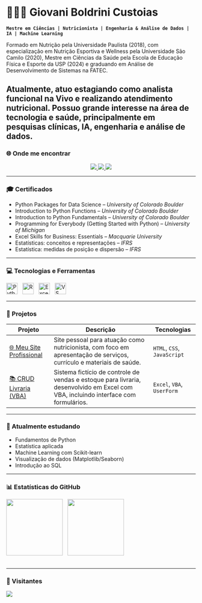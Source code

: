 # 👨🏻‍💻 Giovani Boldrini Custoias

**`Mestre em Ciências | Nutricionista | Engenharia & Análise de Dados | IA | Machine Learning`**


Formado em Nutrição pela Universidade Paulista (2018), com especialização em Nutrição Esportiva e Wellness pela Universidade São Camilo (2020), Mestre em Ciências da Saúde pela Escola de Educação Física e Esporte da USP (2024) e graduando em Análise de Desenvolvimento de Sistemas na FATEC.

Atualmente, atuo estagiando como analista funcional na Vivo e realizando atendimento nutricional. Possuo grande interesse na área de tecnologia e saúde, principalmente em pesquisas clínicas, IA, engenharia e análise de dados.
---

### 🌐 Onde me encontrar

<p align="center">
  <a href="https://nutricionistacustoias.com.br" target="_blank">
    <img src="https://img.shields.io/badge/Site-nutricionistacustoias.com.br-1f425f?style=for-the-badge&logo=google-chrome&logoColor=white" />
  </a>
  <a href="https://www.instagram.com/nutricionistacustoias" target="_blank">
    <img src="https://img.shields.io/badge/@nutricionistacustoias-E4405F?style=for-the-badge&logo=instagram&logoColor=white" />
  </a>
  <a href="https://www.linkedin.com/in/giovani-boldrini-custoias-63312516a" target="_blank">
    <img src="https://img.shields.io/badge/LinkedIn-Giovani%20Boldrini%20Custoias-0077B5?style=for-the-badge&logo=linkedin&logoColor=white" />
  </a>
</p>

---

### 🎓 Certificados

- Python Packages for Data Science – *University of Colorado Boulder*
- Introduction to Python Functions – *University of Colorado Boulder*
- Introduction to Python Fundamentals – *University of Colorado Boulder*
- Programming for Everybody (Getting Started with Python) – *University of Michigan*
- Excel Skills for Business: Essentials – *Macquarie University*
- Estatísticas: conceitos e representações – *IFRS*
- Estatística: medidas de posição e dispersão – *IFRS*

---

### 💻 Tecnologias e Ferramentas

<img align="left" alt="Python" title="Python" width="30px" style="padding-right: 10px;" src="https://cdn.jsdelivr.net/gh/devicons/devicon/icons/python/python-original.svg" />
<img align="left" alt="R" title="R" width="30px" style="padding-right: 10px;" src="https://cdn.jsdelivr.net/gh/devicons/devicon/icons/r/r-original.svg" />
<img align="left" alt="Excel" title="Excel" width="30px" style="padding-right: 10px;" src="https://img.icons8.com/color/48/000000/microsoft-excel-2019--v1.png" />
<img align="left" alt="VS Code" title="Visual Studio Code" width="30px" style="padding-right: 10px;" src="https://cdn.jsdelivr.net/gh/devicons/devicon/icons/vscode/vscode-original.svg" />

<br><br>

---


### 🚀 Projetos

| Projeto | Descrição | Tecnologias |
|--------|-----------|-------------|
| [🌐 Meu Site Profissional](https://github.com/Gbcustoias/meusite) | Site pessoal para atuação como nutricionista, com foco em apresentação de serviços, currículo e materiais de saúde. | `HTML`, `CSS`, `JavaScript` |
| [📚 CRUD Livraria (VBA)](https://github.com/Gbcustoias/livraria) | Sistema fictício de controle de vendas e estoque para livraria, desenvolvido em Excel com VBA, incluindo interface com formulários. | `Excel`, `VBA`, `UserForm` |

---


### 📖 Atualmente estudando

- Fundamentos de Python  
- Estatística aplicada  
- Machine Learning com Scikit-learn  
- Visualização de dados (Matplotlib/Seaborn)  
- Introdução ao SQL

---

### 📊 Estatísticas do GitHub

<p>
  <img align="left" height="150" style="padding-right: 10px;" src="https://github-readme-stats.vercel.app/api?username=Gbcustoias&show_icons=true&theme=tokyonight&include_all_commits=true&locale=pt-br" />
  <img align="left" height="150" src="https://github-readme-stats.vercel.app/api/top-langs/?username=Gbcustoias&repo=meusite&theme=tokyonight&layout=compact&custom_title=Linguagens+do+Site&langs_count=3" />
</p>

<br><br><br><br><br><br><br><br><br><br>

---

### 👀 Visitantes

<p>
  <img src="https://komarev.com/ghpvc/?username=Gbcustoias&color=blue&style=for-the-badge" />
</p>
